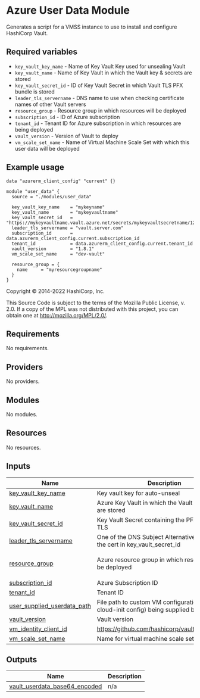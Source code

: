 # Azure User Data Module

Generates a script for a VMSS instance to use to install and configure HashiCorp Vault.

## Required variables

* `key_vault_key_name` - Name of Key Vault Key used for unsealing Vault
* `key_vault_name` - Name of Key Vault in which the Vault key & secrets are stored
* `key_vault_secret_id` - ID of Key Vault Secret in which Vault TLS PFX bundle is stored
* `leader_tls_servername` - DNS name to use when checking certificate names of other Vault servers
* `resource_group` - Resource group in which resources will be deployed
* `subscription_id` - ID of Azure subscription
* `tenant_id` - Tenant ID for Azure subscription in which resources are being deployed
* `vault_version` - Version of Vault to deploy
* `vm_scale_set_name` - Name of Virtual Machine Scale Set with which this user data will be deployed

## Example usage

```hcl
data "azurerm_client_config" "current" {}

module "user_data" {
  source = "./modules/user_data"

  key_vault_key_name    = "mykeyname"
  key_vault_name        = "mykeyvaultname"
  key_vault_secret_id   = "https://mykeyvaultname.vault.azure.net/secrets/mykeyvaultsecretname/12ab12ab12ab12ab12ab12ab12ab12ab"
  leader_tls_servername = "vault.server.com"
  subscription_id       = data.azurerm_client_config.current.subscription_id
  tenant_id             = data.azurerm_client_config.current.tenant_id
  vault_version         = "1.8.1"
  vm_scale_set_name     = "dev-vault"

  resource_group = {
    name     = "myresourcegroupname"
  }
}
```

<!-- BEGIN_TF_DOCS -->
Copyright © 2014-2022 HashiCorp, Inc.

This Source Code is subject to the terms of the Mozilla Public License, v. 2.0. If a copy of the MPL was not distributed with this project, you can obtain one at http://mozilla.org/MPL/2.0/.

## Requirements

No requirements.

## Providers

No providers.

## Modules

No modules.

## Resources

No resources.

## Inputs

| Name | Description | Type | Default | Required |
|------|-------------|------|---------|:--------:|
| <a name="input_key_vault_key_name"></a> [key\_vault\_key\_name](#input\_key\_vault\_key\_name) | Key vault key for auto-unseal | `string` | n/a | yes |
| <a name="input_key_vault_name"></a> [key\_vault\_name](#input\_key\_vault\_name) | Azure Key Vault in which the Vault key & secrets are stored | `string` | n/a | yes |
| <a name="input_key_vault_secret_id"></a> [key\_vault\_secret\_id](#input\_key\_vault\_secret\_id) | Key Vault Secret containing the PFX bundle for TLS | `string` | n/a | yes |
| <a name="input_leader_tls_servername"></a> [leader\_tls\_servername](#input\_leader\_tls\_servername) | One of the DNS Subject Alternative Names on the cert in key\_vault\_secret\_id | `string` | n/a | yes |
| <a name="input_resource_group"></a> [resource\_group](#input\_resource\_group) | Azure resource group in which resources will be deployed | <pre>object({<br>    name = string<br>  })</pre> | n/a | yes |
| <a name="input_subscription_id"></a> [subscription\_id](#input\_subscription\_id) | Azure Subscription ID | `string` | n/a | yes |
| <a name="input_tenant_id"></a> [tenant\_id](#input\_tenant\_id) | Tenant ID | `string` | n/a | yes |
| <a name="input_user_supplied_userdata_path"></a> [user\_supplied\_userdata\_path](#input\_user\_supplied\_userdata\_path) | File path to custom VM configuration (i.e. cloud-init config) being supplied by the user | `string` | `null` | no |
| <a name="input_vault_version"></a> [vault\_version](#input\_vault\_version) | Vault version | `string` | n/a | yes |
| <a name="input_vm_identity_client_id"></a> [vm\_identity\_client\_id](#input\_vm\_identity\_client\_id) | https://github.com/hashicorp/vault/issues/7115 | `any` | n/a | yes |
| <a name="input_vm_scale_set_name"></a> [vm\_scale\_set\_name](#input\_vm\_scale\_set\_name) | Name for virtual machine scale set | `string` | n/a | yes |

## Outputs

| Name | Description |
|------|-------------|
| <a name="output_vault_userdata_base64_encoded"></a> [vault\_userdata\_base64\_encoded](#output\_vault\_userdata\_base64\_encoded) | n/a |
<!-- END_TF_DOCS -->